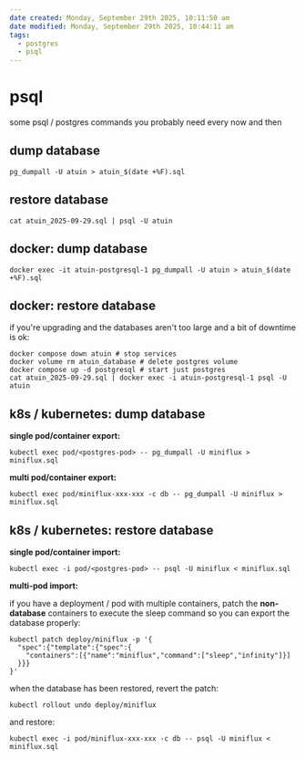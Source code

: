 ```yaml
---
date created: Monday, September 29th 2025, 10:11:50 am
date modified: Monday, September 29th 2025, 10:44:11 am
tags:
  - postgres
  - psql
---
```


# psql

some psql / postgres commands you probably need every now and then

## dump database

```shell
pg_dumpall -U atuin > atuin_$(date +%F).sql
```

## restore database

```shell
cat atuin_2025-09-29.sql | psql -U atuin
```

## docker: dump database

```shell
docker exec -it atuin-postgresql-1 pg_dumpall -U atuin > atuin_$(date +%F).sql
```

## docker: restore database

if you're upgrading and the databases aren't too large and a bit of downtime is ok:

```shell
docker compose down atuin # stop services
docker volume rm atuin_database # delete postgres volume
docker compose up -d postgresql # start just postgres
cat atuin_2025-09-29.sql | docker exec -i atuin-postgresql-1 psql -U atuin
```

## k8s / kubernetes: dump database

**single pod/container export:**

```shell
kubectl exec pod/<postgres-pod> -- pg_dumpall -U miniflux > miniflux.sql
```

**multi pod/container export:**

```shell
kubectl exec pod/miniflux-xxx-xxx -c db -- pg_dumpall -U miniflux > miniflux.sql
```

## k8s / kubernetes: restore database

**single pod/container import:**

```shell
kubectl exec -i pod/<postgres-pod> -- psql -U miniflux < miniflux.sql
```

**multi-pod import:**

if you have a deployment / pod with multiple containers, patch the **non-database** containers to execute the sleep command so you can export the database properly:

```shell
kubectl patch deploy/miniflux -p '{
  "spec":{"template":{"spec":{
    "containers":[{"name":"miniflux","command":["sleep","infinity"]}]
  }}}
}'
```

when the database has been restored, revert the patch:

```shell
kubectl rollout undo deploy/miniflux
```

and restore:

```shell
kubectl exec -i pod/miniflux-xxx-xxx -c db -- psql -U miniflux < miniflux.sql
```

